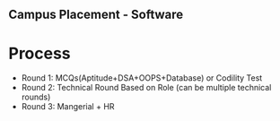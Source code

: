 ## Campus Placement - Software
# Process
- Round 1: MCQs(Aptitude+DSA+OOPS+Database) or Codility Test
- Round 2: Technical Round Based on Role (can be multiple technical rounds)
- Round 3: Mangerial + HR 
